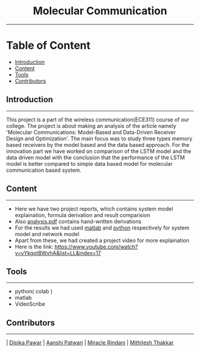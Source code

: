 <h1 align = "center">
    Molecular Communication
</h1>

---
<h1>Table of Content</h1>

- [Introduction](#introduction)
- [Content](#Content)
- [Tools](#Tools)
- [Contributors](#contributors)

## Introduction

---

This project is a part of the wireless communication(ECE311) course of our college. 
The project is about making an analysis of the article namely 'Molecular Communications: Model-Based and Data-Driven Receiver Design and Optimization'. The main focus was to study  three types memory based receivers by the model based and the data based approach. For the innovation part we have worked on comparison of the LSTM model and the data driven model with the conclusion that the performance of the LSTM model is better compared to simple data based model for molecular communication based system. 

## Content

---

- Here we have two project reports, which contains system model explaination, formula derivation and result comparision
- Also [analysis.pdf](https://github.com/DipikaPawar12/Molecular-Communication/blob/main/analysis.pdf) contains hand-written derivations
- For the results we had used [matlab](https://github.com/DipikaPawar12/Molecular-Communication/tree/main/Generated_Results/Analytical) and [python](https://github.com/DipikaPawar12/Molecular-Communication/tree/main/Generated_Results/DataDrivenANN) respectively for system model and network model
- Apart from these, we had created a project video for more explaination
- Here is the link: https://www.youtube.com/watch?v=yYkgotBWvhA&list=LL&index=17

## Tools

---
- python( colab )
- matlab
- VideoScribe

## Contributors

---

| [Dipika Pawar](https://github.com/DipikaPawar12)                                                                                                            | [Aanshi Patwari](https://github.com/aanshi18)                                                                                                            | [Miracle Rindani](https://github.com/mrindani)                                                                                                | [Mithilesh Thakkar](https://github.com/Mithilesh1609)
